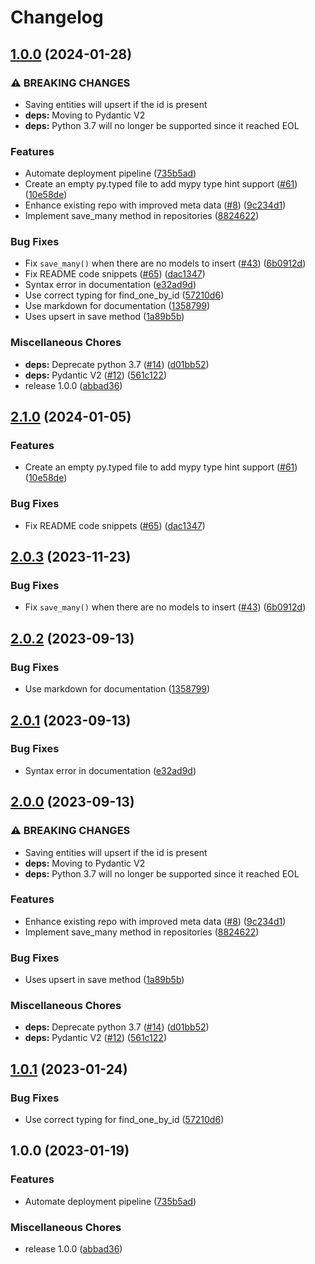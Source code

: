 # Changelog

## [1.0.0](https://github.com/Artucuno/pydantic-mongo/compare/v2.1.0...v1.0.0) (2024-01-28)


### ⚠ BREAKING CHANGES

* Saving entities will upsert if the id is present
* **deps:** Moving to Pydantic V2
* **deps:** Python 3.7 will no longer be supported since it reached EOL

### Features

* Automate deployment pipeline ([735b5ad](https://github.com/Artucuno/pydantic-mongo/commit/735b5ad343237d16260279d9bf18d72d77c71250))
* Create an empty py.typed file to add mypy type hint support  ([#61](https://github.com/Artucuno/pydantic-mongo/issues/61)) ([10e58de](https://github.com/Artucuno/pydantic-mongo/commit/10e58de6ac52e45a56b88cff586151359c219b43))
* Enhance existing repo with improved meta data ([#8](https://github.com/Artucuno/pydantic-mongo/issues/8)) ([9c234d1](https://github.com/Artucuno/pydantic-mongo/commit/9c234d1fee8006bd846621840ed8d1851b2ac00d))
* Implement save_many method in repositories ([8824622](https://github.com/Artucuno/pydantic-mongo/commit/8824622407d043905e76fae8107e172f91a919a2))


### Bug Fixes

* Fix `save_many()` when there are no models to insert ([#43](https://github.com/Artucuno/pydantic-mongo/issues/43)) ([6b0912d](https://github.com/Artucuno/pydantic-mongo/commit/6b0912de3a429c28991a8f2ae30b3147d0285d5b))
* Fix README code snippets ([#65](https://github.com/Artucuno/pydantic-mongo/issues/65)) ([dac1347](https://github.com/Artucuno/pydantic-mongo/commit/dac1347229d876b9a3de525f8566bbfc0c0c62bd))
* Syntax error in documentation ([e32ad9d](https://github.com/Artucuno/pydantic-mongo/commit/e32ad9d8552160132929110be3b0227ff16afc97))
* Use correct typing for find_one_by_id ([57210d6](https://github.com/Artucuno/pydantic-mongo/commit/57210d6a415ad79aec7e7c277f449f819da9b7e9))
* Use markdown for documentation ([1358799](https://github.com/Artucuno/pydantic-mongo/commit/1358799567cbb0473d588477b8b85405ae068246))
* Uses upsert in save method ([1a89b5b](https://github.com/Artucuno/pydantic-mongo/commit/1a89b5b0bf8f64069b783818254893751991634b))


### Miscellaneous Chores

* **deps:** Deprecate python 3.7 ([#14](https://github.com/Artucuno/pydantic-mongo/issues/14)) ([d01bb52](https://github.com/Artucuno/pydantic-mongo/commit/d01bb521d2fcafc508662ad5605e94010d402a35))
* **deps:** Pydantic V2  ([#12](https://github.com/Artucuno/pydantic-mongo/issues/12)) ([561c122](https://github.com/Artucuno/pydantic-mongo/commit/561c12277f1771bdaef52d4a1ef66ea9c6721326))
* release 1.0.0 ([abbad36](https://github.com/Artucuno/pydantic-mongo/commit/abbad36ce9ba083bb4d6c05090a8b833d8bb4e07))

## [2.1.0](https://github.com/jefersondaniel/pydantic-mongo/compare/v2.0.3...v2.1.0) (2024-01-05)


### Features

* Create an empty py.typed file to add mypy type hint support  ([#61](https://github.com/jefersondaniel/pydantic-mongo/issues/61)) ([10e58de](https://github.com/jefersondaniel/pydantic-mongo/commit/10e58de6ac52e45a56b88cff586151359c219b43))


### Bug Fixes

* Fix README code snippets ([#65](https://github.com/jefersondaniel/pydantic-mongo/issues/65)) ([dac1347](https://github.com/jefersondaniel/pydantic-mongo/commit/dac1347229d876b9a3de525f8566bbfc0c0c62bd))

## [2.0.3](https://github.com/jefersondaniel/pydantic-mongo/compare/v2.0.2...v2.0.3) (2023-11-23)


### Bug Fixes

* Fix `save_many()` when there are no models to insert ([#43](https://github.com/jefersondaniel/pydantic-mongo/issues/43)) ([6b0912d](https://github.com/jefersondaniel/pydantic-mongo/commit/6b0912de3a429c28991a8f2ae30b3147d0285d5b))

## [2.0.2](https://github.com/jefersondaniel/pydantic-mongo/compare/v2.0.1...v2.0.2) (2023-09-13)


### Bug Fixes

* Use markdown for documentation ([1358799](https://github.com/jefersondaniel/pydantic-mongo/commit/1358799567cbb0473d588477b8b85405ae068246))

## [2.0.1](https://github.com/jefersondaniel/pydantic-mongo/compare/v2.0.0...v2.0.1) (2023-09-13)


### Bug Fixes

* Syntax error in documentation ([e32ad9d](https://github.com/jefersondaniel/pydantic-mongo/commit/e32ad9d8552160132929110be3b0227ff16afc97))

## [2.0.0](https://github.com/jefersondaniel/pydantic-mongo/compare/v1.0.1...v2.0.0) (2023-09-13)


### ⚠ BREAKING CHANGES

* Saving entities will upsert if the id is present
* **deps:** Moving to Pydantic V2
* **deps:** Python 3.7 will no longer be supported since it reached EOL

### Features

* Enhance existing repo with improved meta data ([#8](https://github.com/jefersondaniel/pydantic-mongo/issues/8)) ([9c234d1](https://github.com/jefersondaniel/pydantic-mongo/commit/9c234d1fee8006bd846621840ed8d1851b2ac00d))
* Implement save_many method in repositories ([8824622](https://github.com/jefersondaniel/pydantic-mongo/commit/8824622407d043905e76fae8107e172f91a919a2))


### Bug Fixes

* Uses upsert in save method ([1a89b5b](https://github.com/jefersondaniel/pydantic-mongo/commit/1a89b5b0bf8f64069b783818254893751991634b))


### Miscellaneous Chores

* **deps:** Deprecate python 3.7 ([#14](https://github.com/jefersondaniel/pydantic-mongo/issues/14)) ([d01bb52](https://github.com/jefersondaniel/pydantic-mongo/commit/d01bb521d2fcafc508662ad5605e94010d402a35))
* **deps:** Pydantic V2  ([#12](https://github.com/jefersondaniel/pydantic-mongo/issues/12)) ([561c122](https://github.com/jefersondaniel/pydantic-mongo/commit/561c12277f1771bdaef52d4a1ef66ea9c6721326))

## [1.0.1](https://github.com/jefersondaniel/pydantic-mongo/compare/v1.0.0...v1.0.1) (2023-01-24)


### Bug Fixes

* Use correct typing for find_one_by_id ([57210d6](https://github.com/jefersondaniel/pydantic-mongo/commit/57210d6a415ad79aec7e7c277f449f819da9b7e9))

## 1.0.0 (2023-01-19)


### Features

* Automate deployment pipeline ([735b5ad](https://github.com/jefersondaniel/pydantic-mongo/commit/735b5ad343237d16260279d9bf18d72d77c71250))


### Miscellaneous Chores

* release 1.0.0 ([abbad36](https://github.com/jefersondaniel/pydantic-mongo/commit/abbad36ce9ba083bb4d6c05090a8b833d8bb4e07))
